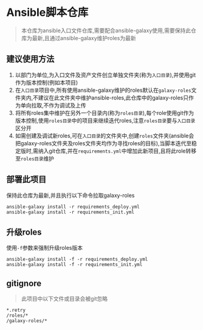# Ansible脚本仓库

> 本仓库为ansible入口文件仓库,需要配合ansible-galaxy使用,需要保持此仓库为最新,且通过ansible-galaxy维护roles为最新


## 建议使用方法
1. 以部门为单位,为入口文件及资产文件创立单独文件夹(称为`入口目录`),并使用git作为版本控制(例如本项目)
2. 在`入口目录`项目中,所有使用ansible-galaxy维护的roles默认在`galaxy-roles`文件夹内,不建议在此文件夹中维护ansible-roles,此仓库中的galaxy-roles只作为单向拉取,不作为调试及上传
3. 将所有roles集中维护在另外一个目录内(称为`roles目录`),每个role使用git作为版本控制,使用`roles目录`中的项目来继续迭代roles,注意`roles目录`要与`入口目录`区分开
4. 如需创建及调试新roles,可在`入口目录`的文件夹中,创建`roles`文件夹(ansible会把galaxy-roles文件夹及roles文件夹均作为寻找roles的目标),当脚本迭代至稳定版时,需纳入git仓库,并在`requirements.yml`中增加此新项目,且将此role转移至`roles目录`维护


## 部署此项目
保持此仓库为最新,并且执行以下命令拉取galaxy-roles

```
ansible-galaxy install -r requirements_deploy.yml
ansible-galaxy install -r requirements_init.yml
```

## 升级roles
使用`-f`参数来强制升级roles版本

```
ansible-galaxy install -f -r requirements_deploy.yml
ansible-galaxy install -f -r requirements_init.yml
```

## gitignore

> 此项目中以下文件或目录会被git忽略

```
*.retry
/roles/*
/galaxy-roles/*
```
